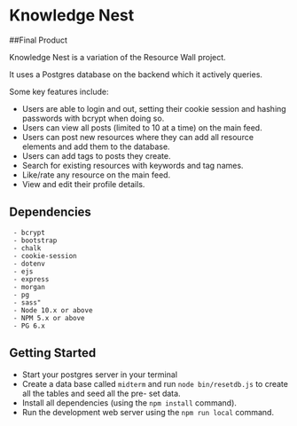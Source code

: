 Knowledge Nest
=========

##Final Product

Knowledge Nest is a variation of the Resource Wall project. 

It uses a Postgres database on the backend which it actively queries.

Some key features include:

- Users are able to login and out, setting their cookie session and hashing passwords with bcrypt when doing so.
- Users can view all posts (limited to 10 at a time) on the main feed.
- Users can post new resources where they can add all resource elements and add them to the database.
- Users can add tags to posts they create.
- Search for existing resources with keywords and tag names.
- Like/rate any resource on the main feed.
- View and edit their profile details.

## Dependencies

     - bcrypt
     - bootstrap
     - chalk
     - cookie-session
     - dotenv
     - ejs
     - express
     - morgan
     - pg
     - sass"
     - Node 10.x or above
     - NPM 5.x or above
     - PG 6.x


## Getting Started

- Start your postgres server in your terminal
- Create a data base called ```midterm``` and run ```node bin/resetdb.js``` to create all the tables and seed all the pre-   set data.
- Install all dependencies (using the ```npm install``` command).
- Run the development web server using the ```npm run local``` command.

